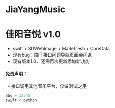 # JiaYangMusic
# 佳阳音悦 v1.0
* swift + SDWebImage + MJRefresh + CoreData
* 现有bug：由于接口问题导航页面会闪退
* 现有版本1.0，还需再次更新添加新功能

#### 免责声明：
   - 接口调用其他音乐平台，仅做测试之用
```swift
abc = 12345
swift < python
```
